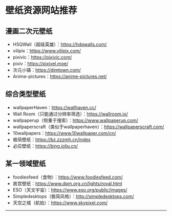 # 壁纸资源网站推荐

## 漫画二次元壁纸

- HSQWall（超级英雄）：https://hdqwalls.com/
- vilipix：https://www.vilipix.com/
- pixivic：https://pixivic.com/
- pixiv：https://pixivel.moe/
- 次元小镇：https://dimtown.com/
- Anime-pictures：https://anime-pictures.net/

## 综合类型壁纸

- wallpaperHaven：https://wallhaven.cc/
- Wall Room（只能通过分辨率筛选）：https://wallroom.io/
- wallpaperup（侧重于搜索）：https://www.wallpaperup.com/
- wallpaperscraft（类似于wallpaperhaven）：https://wallpaperscraft.com/
- 10wallpapers：https://www.10wallpaper.com/cn/
- 极简壁纸：https://bz.zzzmh.cn/index
- 必应壁纸：https://bing.ioliu.cn/

## 某一领域壁纸

- foodiesfeed（食物）：https://www.foodiesfeed.com/
- 故宫壁纸：https://www.dpm.org.cn/lights/royal.html
- ESO（天文宇宙）：https://www.eso.org/public/images/
- Simpledesktops（极简风格）：http://simpledesktops.com/
- 天空之城（航拍）：https://www.skypixel.com/

---

